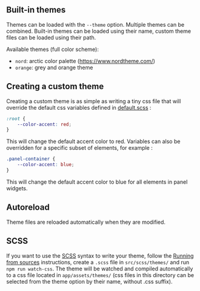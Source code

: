 ## Built-in themes

Themes can be loaded with the `--theme` option. Multiple themes can be combined. Built-in themes can be loaded using their name, custom theme files can be loaded using their path.

Available themes (full color scheme):

- `nord`: arctic color palette (https://www.nordtheme.com/)
- `orange`: grey and orange theme

## Creating a custom theme

Creating a custom theme is as simple as writing a tiny css file that will override the default css variables defined in [default.scss](https://github.com/jean-emmanuel/open-stage-control/blob/master/src/scss/themes/default.scss) :

```css
:root {
	--color-accent: red;
}
```

This will change the default accent color to red. Variables can also be overridden for a specific subset of elements, for example :

```css
.panel-container {
	--color-accent: blue;
}
```

This will change the default accent color to blue for all elements in panel widgets.

## Autoreload

Theme files are reloaded automatically when they are modified.

## SCSS

If you want to use the [SCSS](https://sass-lang.com/documentation/syntax) syntax to write your theme, follow the [Running from sources](../../getting-started/running-from-sources) instructions, create a `.scss` file in `src/scss/themes/` and run `npm run watch-css`. The theme will be watched and compiled automatically to a css file located in `app/assets/themes/` (css files in this directory can be selected from the theme option by their name, without .css suffix).
